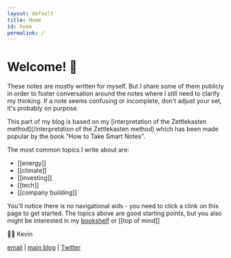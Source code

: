 ```yaml
---
layout: default
title: Home
id: home
permalink: /
---
```

# Welcome! 🌱

These notes are mostly written for myself. But I share some of them publicly in order to foster conversation around the notes where I still need to clarify my thinking. If a note seems confusing or incomplete, don't adjust your set, it's probably on purpose.

This part of my blog is based on my [interpretation of the Zettlekasten method](/interpretation of the Zettlekasten method) which has been made popular by the book "How to Take Smart Notes".

The most common topics I write about are:

- [[energy]]
- [[climate]]
- [[investing]]
- [[tech]]
- [[company building]]

You'll notice there is no navigational aids - you need to click a clink on this page to get started. The topics above are good starting points, but you also might be interested in my [bookshelf](/bookshelf) or [[top of mind]]


👋🏻 Kevin

[email](mailto:kevin.stevens@inteliscapital.com) | [main blog](https://www.kevindstevens.com/) | [Twitter](https://twitter.com/kevindstevens)
